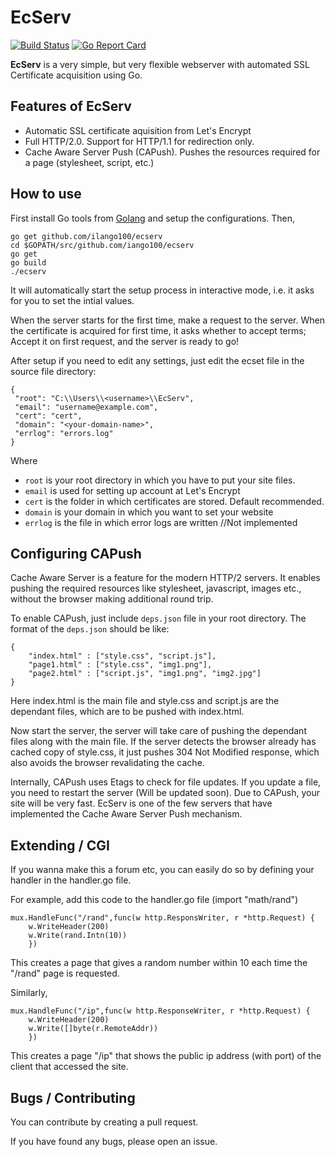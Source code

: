 # EcServ
[![Build Status](https://travis-ci.org/ilango100/ecserv.svg?branch=master)](https://travis-ci.org/ilango100/ecserv) [![Go Report Card](https://goreportcard.com/badge/github.com/ilango100/ecserv)](https://goreportcard.com/report/github.com/ilango100/ecserv)

**EcServ** is a very simple, but very flexible webserver with automated SSL Certificate acquisition using Go.

## Features of EcServ

- Automatic SSL certificate aquisition from Let's Encrypt
- Full HTTP/2.0. Support for HTTP/1.1 for redirection only.
- Cache Aware Server Push (CAPush). Pushes the resources required for a page (stylesheet, script, etc.)

## How to use

First install Go tools from [Golang](http://golang.org) and setup the configurations.
Then,

```
go get github.com/ilango100/ecserv
cd $GOPATH/src/github.com/iango100/ecserv
go get
go build
./ecserv
```
It will automatically start the setup process in interactive mode, i.e. it asks for you to set the intial values.

When the server starts for the first time, make a request to the server. When the certificate is acquired for first time, it asks whether to accept terms; Accept it on first request, and the server is ready to go!

After setup if you need to edit any settings, just edit the ecset file in the source file directory:
```
{
 "root": "C:\\Users\\<username>\\EcServ",
 "email": "username@example.com",
 "cert": "cert",
 "domain": "<your-domain-name>",
 "errlog": "errors.log"
}
```

Where 
- `root` is your root directory in which you have to put your site files.
- `email` is used for setting up account at Let's Encrypt
- `cert` is the folder in which certificates are stored. Default recommended.
- `domain` is your domain in which you want to set your website
- `errlog` is the file in which error logs are written //Not implemented

## Configuring CAPush

Cache Aware Server is a feature for the modern HTTP/2 servers. It enables pushing the required resources like stylesheet, javascript, images etc., without the browser making additional round trip.

To enable CAPush, just include `deps.json` file in your root directory.
The format of the `deps.json` should be like:
```
{
	"index.html" : ["style.css", "script.js"],
	"page1.html" : ["style.css", "img1.png"],
	"page2.html" : ["script.js", "img1.png", "img2.jpg"]
}
```
Here index.html is the main file and style.css and script.js are the dependant files, which are to be pushed with index.html.

Now start the server, the server will take care of pushing the dependant files along with the main file. If the server detects the browser already has cached copy of style.css, it just pushes 304 Not Modified response, which also avoids the browser revalidating the cache. 

Internally, CAPush uses Etags to check for file updates. If you update a file, you need to restart the server (Will be updated soon). Due to CAPush, your site will be very fast. EcServ is one of the few servers that have implemented the Cache Aware Server Push mechanism.

## Extending / CGI

If you wanna make this a forum etc, you can easily do so by defining your handler in the handler.go file.

For example, add this code to the handler.go file (import "math/rand")
```
mux.HandleFunc("/rand",func(w http.ResponsWriter, r *http.Request) {
	w.WriteHeader(200)
	w.Write(rand.Intn(10))
	})
```
This creates a page that gives a random number within 10 each time the "/rand" page is requested.

Similarly,
```
mux.HandleFunc("/ip",func(w http.ResponseWriter, r *http.Request) {
	w.WriteHeader(200)
	w.Write([]byte(r.RemoteAddr))
	})
```
This creates a page "/ip" that shows the public ip address (with port) of the client that accessed the site.

## Bugs / Contributing

You can contribute by creating a pull request.

If you have found any bugs, please open an issue.

